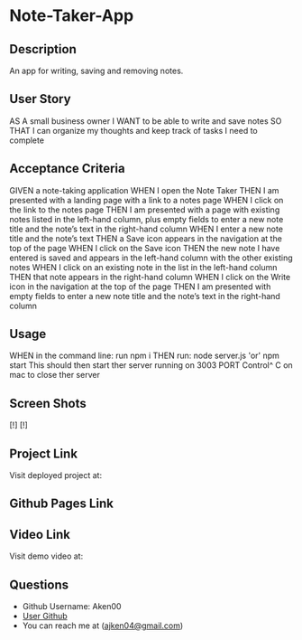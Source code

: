 # Note-Taker-App


## Description 

An app for writing, saving and removing notes. 


## User Story

AS A small business owner
I WANT to be able to write and save notes
SO THAT I can organize my thoughts and keep track of tasks I need to complete


## Acceptance Criteria

GIVEN a note-taking application
WHEN I open the Note Taker
THEN I am presented with a landing page with a link to a notes page
WHEN I click on the link to the notes page
THEN I am presented with a page with existing notes listed in the left-hand column, plus empty fields to enter a new note title and the note’s text in the right-hand column
WHEN I enter a new note title and the note’s text
THEN a Save icon appears in the navigation at the top of the page
WHEN I click on the Save icon
THEN the new note I have entered is saved and appears in the left-hand column with the other existing notes
WHEN I click on an existing note in the list in the left-hand column
THEN that note appears in the right-hand column
WHEN I click on the Write icon in the navigation at the top of the page
THEN I am presented with empty fields to enter a new note title and the note’s text in the right-hand column


## Usage
WHEN in the command line: run npm i
THEN run: node server.js 'or' npm start
This should then start ther server running on 3003 PORT
Control^ C on mac to close ther server


## Screen Shots 
[!]
[!]

## Project Link
Visit deployed project at:

## Github Pages Link


## Video Link
Visit demo video at:

## Questions
  * Github Username: Aken00
  * [User Github](https://github.com/Aken00)
  * You can reach me at (ajken04@gmail.com)